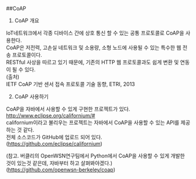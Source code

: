 ##CoAP  

1. CoAP 개요  

IoT네트워크에서 각종 디바이스 간에 상호 통신 할 수 있는 공통 프로토콜로 CoAP을 사용한다.  
CoAP은 저전력, 고손실 네트워크 및 소용량, 소형 노드에 사용될 수 있는 특수한 웹 전송 프로토콜이다.  
RESTful 사상을 따르고 있기 때문에, 기존의 HTTP 웹 프로토콜과도 쉽게 변환 및 연동이 될 수 있다.  
(출처)  
IETF CoAP 기반 센서 접속 프로토콜 기술 동향, ETRI, 2013  

2. CoAP 사용하기  

CoAP을 자바에서 사용할 수 있게 구현한 프로젝트가 있다.  
http://www.eclipse.org/californium/#  
californium이라고 불리우는 프로젝트는 자바에서 CoAP을 사용할 수 있는 API를 제공하는 것 같다.  
전체 소스코드가 GitHub에 업로드 되어 있다.(https://github.com/eclipse/californium)  

(참고. 버클리의 OpenWSN연구팀에서 Python에서 CoAP을 사용할 수 있게 개발한 것이 있는것 같은데, 자바부터 하고 살펴봐야겠다.)  
(https://github.com/openwsn-berkeley/coap)  

